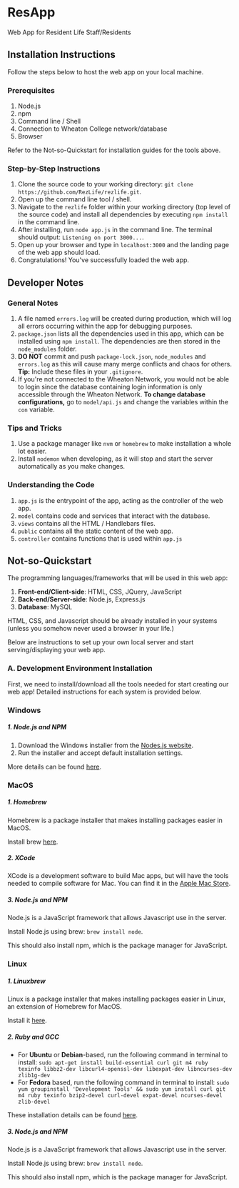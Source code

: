 # ResApp

Web App for Resident Life Staff/Residents 

## Installation Instructions

Follow the steps below to host the web app on your local machine. 

### Prerequisites

1. Node.js
2. npm 
3. Command line / Shell
4. Connection to Wheaton College network/database
5. Browser

Refer to the Not-so-Quickstart for installation guides for the tools above.

### Step-by-Step Instructions

1. Clone the source code to your working directory: `git clone https://github.com/RezLife/rezlife.git`.
2. Open up the command line tool / shell.
3. Navigate to the `rezlife` folder within your working directory (top level of the source code) and install all dependencies by executing `npm install` in the command line.
4. After installing, run `node app.js` in the command line. The terminal should output: `Listening on port 3000...`.
5. Open up your browser and type in `localhost:3000` and the landing page of the web app should load.
6. Congratulations! You've successfully loaded the web app.

## Developer Notes

### General Notes

1. A file named `errors.log` will be created during production, which will log all errors occurring within the app for debugging purposes.
2. `package.json` lists all the dependencies used in this app, which can be installed using `npm install`. The dependencies are then stored in the `node_modules` folder.
3. **DO NOT** commit and push `package-lock.json`, `node_modules` and `errors.log` as this will cause many merge conflicts and chaos for others. **Tip:** Include these files in your `.gitignore`. 
4. If you're not connected to the Wheaton Network, you would not be able to login since the database containing login information is only accessible through the Wheaton Network. **To change database configurations,** go to `model/api.js` and change the variables within the `con` variable.

### Tips and Tricks

1. Use a package manager like `nvm` or `homebrew` to make installation a whole lot easier. 
2. Install `nodemon` when developing, as it will stop and start the server automatically as you make changes. 

### Understanding the Code
1. `app.js` is the entrypoint of the app, acting as the controller of the web app.
2. `model` contains code and services that interact with the database.
2. `views` contains all the HTML / Handlebars files.
3. `public` contains all the static content of the web app.
4. `controller` contains functions that is used within `app.js`

## Not-so-Quickstart

The programming languages/frameworks that will be used in this web app: 
1. **Front-end/Client-side**: HTML, CSS, JQuery, JavaScript 
2. **Back-end/Server-side**: Node.js, Express.js
3. **Database**: MySQL

HTML, CSS, and Javascript should be already installed in your systems (unless you somehow never used a browser in your life.)

Below are instructions to set up your own local server and start serving/displaying your web app. 

### A. Development Environment Installation
First, we need to install/download all the tools needed for start creating our web app! Detailed instructions for each system is provided below. 

### Windows

##### 1. Node.js and NPM

1. Download the Windows installer from the [Nodes.js website](https://nodejs.org/en/download/).
2. Run the installer and accept default installation settings. 

More details can be found [here](http://blog.teamtreehouse.com/install-node-js-npm-windows).

### MacOS

##### 1. Homebrew
Homebrew is a package installer that makes installing packages easier in MacOS. 

Install brew [here](https://brew.sh/).

##### 2. XCode
XCode is a development software to build Mac apps, but will have the tools needed to compile software for Mac. You can find it in the [Apple Mac Store](https://itunes.apple.com/us/app/xcode/id497799835?mt=12).

##### 3. Node.js and NPM
Node.js is a JavaScript framework that allows Javascript use in the server. 

Install Node.js using brew: `brew install node`. 

This should also install npm, which is the package manager for JavaScript.

### Linux

##### 1. Linuxbrew
Linux is a package installer that makes installing packages easier in Linux, an extension of Homebrew for MacOS. 

Install it [here](http://linuxbrew.sh/).

##### 2. Ruby and GCC
- For **Ubuntu** or **Debian**-based, run the following command in terminal to install: 
`sudo apt-get install build-essential curl git m4 ruby texinfo libbz2-dev libcurl4-openssl-dev libexpat-dev libncurses-dev zlib1g-dev`
- For **Fedora** based, run the following command in terminal to install:
`sudo yum groupinstall 'Development Tools' && sudo yum install curl git m4 ruby texinfo bzip2-devel curl-devel expat-devel ncurses-devel zlib-devel`

These installation details can be found [here](http://blog.teamtreehouse.com/install-node-js-npm-linux).

##### 3. Node.js and NPM
Node.js is a JavaScript framework that allows Javascript use in the server. 

Install Node.js using brew: `brew install node`. 

This should also install npm, which is the package manager for JavaScript.


